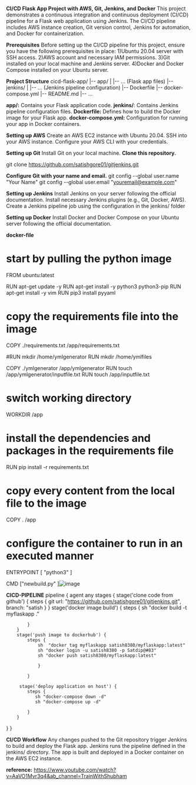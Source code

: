 **CI/CD Flask App Project with AWS, Git, Jenkins, and Docker**
This project demonstrates a continuous integration and continuous deployment (CI/CD) pipeline for a Flask web application using Jenkins. 
The CI/CD pipeline includes AWS instance creation, Git version control, Jenkins for automation, and Docker for containerization.

**Prerequisites**
Before setting up the CI/CD pipeline for this project, ensure you have the following prerequisites in place:
1)Ubuntu 20.04 server with SSH access.
2)AWS account and necessary IAM permissions.
3)Git installed on your local machine and Jenkins server.
4)Docker and Docker Compose installed on your Ubuntu server.

**Project Structure**
cicd-flask-app/
|-- app/
|   |-- ... (Flask app files)
|-- jenkins/
|   |-- ... (Jenkins pipeline configuration)
|-- Dockerfile
|-- docker-compose.yml
|-- README.md
|-- ...

**app/:** Contains your Flask application code.
**jenkins/**: Contains Jenkins pipeline configuration files.
**Dockerfile:** Defines how to build the Docker image for your Flask app.
**docker-compose.yml:** Configuration for running your app in Docker containers.

**Setting up AWS**
Create an AWS EC2 instance with Ubuntu 20.04.
SSH into your AWS instance.
Configure your AWS CLI with your credentials.

**Setting up Git**
Install Git on your local machine.
**Clone this repository.**

git clone https://github.com/satishgore01/gitjenkins.git

**Configure Git with your name and email.**
git config --global user.name "Your Name"
git config --global user.email "youremail@example.com"

**Setting up Jenkins**
Install Jenkins on your server following the official documentation.
Install necessary Jenkins plugins (e.g., Git, Docker, AWS).
Create a Jenkins pipeline job using the configuration in the jenkins/ folder

**Setting up Docker**
Install Docker and Docker Compose on your Ubuntu server following the official documentation.

**docker-file**
# start by pulling the python image
FROM ubuntu:latest

RUN apt-get update -y
RUN apt-get install -y python3 python3-pip
RUN apt-get install -y vim
RUN pip3 install pyyaml

# copy the requirements file into the image
COPY ./requirements.txt /app/requirements.txt

#RUN mkdir /home/ymlgenerator
RUN mkdir /home/ymlfiles

COPY ./ymlgenerator  /app/ymlgenerator
RUN touch /app/ymlgenerator/inputfile.txt
RUN touch /app/inputfile.txt


# switch working directory
WORKDIR /app

# install the dependencies and packages in the requirements file
RUN pip install -r requirements.txt

# copy every content from the local file to the image
COPY . /app

# configure the container to run in an executed manner
ENTRYPOINT [ "python3" ]

CMD ["newbuild.py" ]![image](https://github.com/satishgore01/gitjenkins/assets/148797721/a4c64102-523e-4abd-9cb9-00b3e57bb925)

**CICD-PIPELINE**
pipeline {
    agent any
    stages {
        stage('clone code from github') {
            steps {
               git url: "https://github.com/satishgore01/gitjenkins.git", branch: "satish
            }
        }
        stage('docker image build') {
            steps {
               sh "docker build -t myflaskapp ."

            }
        }
        stage('push image to dockerhub') {
            steps {
                sh  "docker tag myflaskapp satish8380/myflaskapp:latest"
                sh "docker login -u satish8380 -p Satdip@#83"
                sh "docker push satish8380/myflaskapp:latest"
               
                }

            }
                
         stage('deploy application on host') {
            steps {
               sh "docker-compose down -d"
               sh "docker-compose up -d"

            }
        }    
}
}

**CI/CD Workflow**
Any changes pushed to the Git repository trigger Jenkins to build and deploy the Flask app.
Jenkins runs the pipeline defined in the jenkins/ directory.
The app is built and deployed in a Docker container on the AWS EC2 instance.

**reference:**
https://www.youtube.com/watch?v=AaVO1Mvr3q4&ab_channel=TrainWithShubham



